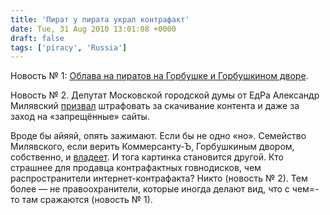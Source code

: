 ```yaml
---
title: 'Пират у пирата украл контрафакт'
date: Tue, 31 Aug 2010 13:01:08 +0000
draft: false
tags: ['piracy', 'Russia']
---
```


Новость № 1: [Облава на пиратов на Горбушке и Горбушкином дворе](http://www.gazeta.ru/business/2010/08/26/3411493.shtml).

Новость № 2. Депутат Московской городской думы от ЕдРа Александр Милявский [призвал](http://www.computerra.ru/vision/558489) штрафовать за скачивание контента и даже за заход на «запрещённые» сайты.

Вроде бы айяяй, опять зажимают. Если бы не одно «но». Семейство Милявского, если верить Коммерсанту-Ъ, Горбушкиным двором, собственно, и [владеет](http://www.kommersant.ru/doc.aspx?DocsID=774583). И тога картинка становится другой. Кто страшнее для продавца контрафактных говнодисков, чем распространители интернет-контрафакта? Никто (новость № 2). Тем более — не правоохранители, которые иногда делают вид, что с чем=-то там сражаются (новость № 1).